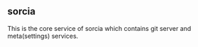 ## sorcia
This is the core service of sorcia which contains git server and meta(settings) services.

